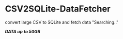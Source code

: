 # CSV2SQLite-DataFetcher
convert large CSV to SQLite and fetch data "Searching.." 

***DATA up to 50GB***
